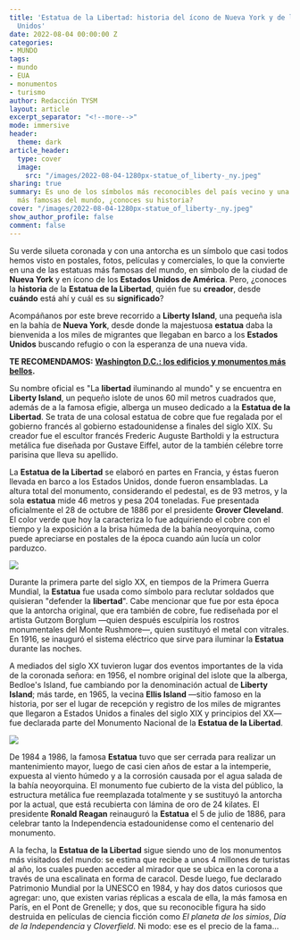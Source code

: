 ```yaml
---
title: 'Estatua de la Libertad: historia del ícono de Nueva York y de los Estados
  Unidos'
date: 2022-08-04 00:00:00 Z
categories:
- MUNDO
tags:
- mundo
- EUA
- monumentos
- turismo
author: Redacción TYSM
layout: article
excerpt_separator: "<!--more-->"
mode: immersive
header:
  theme: dark
article_header:
  type: cover
  image:
    src: "/images/2022-08-04-1280px-statue_of_liberty-_ny.jpeg"
sharing: true
summary: Es uno de los símbolos más reconocibles del país vecino y una de las estatuas
  más famosas del mundo, ¿conoces su historia?
cover: "/images/2022-08-04-1280px-statue_of_liberty-_ny.jpeg"
show_author_profile: false
comment: false
---
```


Su verde silueta coronada y con una antorcha es un símbolo que casi todos hemos visto en postales, fotos, películas y comerciales, lo que la convierte en una de las estatuas más famosas del mundo, en símbolo de la ciudad de **Nueva York** y en ícono de los **Estados Unidos de América**. Pero, ¿conoces la **historia** de la **Estatua de la Libertad**, quién fue su **creador**, desde **cuándo** está ahí y cuál es su **significado**?

Acompáñanos por este breve recorrido a **Liberty Island**, una pequeña isla en la bahía de **Nueva York**, desde donde la majestuosa **estatua** daba la bienvenida a los miles de migrantes que llegaban en barco a los **Estados Unidos** buscando refugio o con la esperanza de una nueva vida.

**TE RECOMENDAMOS:** [**Washington D.C.: los edificios y monumentos más bellos**](https://blog.tonoysumariachi.com/mundo/2022/10/14/washington-d.c.los-edificios-y-monumentos-mas-bellos.html)**.**

Su nombre oficial es "La **libertad** iluminando al mundo" y se encuentra en **Liberty Island**, un pequeño islote de unos 60 mil metros cuadrados que, además de a la famosa efigie, alberga un museo dedicado a la **Estatua de la Libertad**. Se trata de una colosal estatua de cobre que fue regalada por el gobierno francés al gobierno estadounidense a finales del siglo XIX. Su creador fue el escultor francés Frederic Auguste Bartholdi y la estructura metálica fue diseñada por Gustave Eiffel, autor de la también célebre torre parisina que lleva su apellido.

La **Estatua de la Libertad** se elaboró en partes en Francia, y éstas fueron llevada en barco a los Estados Unidos, donde fueron ensambladas. La altura total del monumento, considerando el pedestal, es de 93 metros, y la sola **estatua** mide 46 metros y pesa 204 toneladas. Fue presentada oficialmente el 28 de octubre de 1886 por el presidente **Grover Cleveland**. El color verde que hoy la caracteriza lo fue adquiriendo el cobre con el tiempo y la exposición a la brisa húmeda de la bahía neoyorquina, como puede apreciarse en postales de la época cuando aún lucía un color parduzco.

![](https://upload.wikimedia.org/wikipedia/commons/thumb/3/3c/Liberty_enlightening_the_world_LCCN2006678312.jpg/736px-Liberty_enlightening_the_world_LCCN2006678312.jpg)

Durante la primera parte del siglo XX, en tiempos de la Primera Guerra Mundial, la **Estatua** fue usada como símbolo para reclutar soldados que quisieran "defender la **libertad**". Cabe mencionar que fue por esta época que la antorcha original, que era también de cobre, fue rediseñada por el artista Gutzom Borglum —quien después esculpiría los rostros monumentales del Monte Rushmore—, quien sustituyó el metal con vitrales. En 1916, se inauguró el sistema eléctrico que sirve para iluminar la **Estatua** durante las noches.

A mediados del siglo XX tuvieron lugar dos eventos importantes de la vida de la coronada señora: en 1956, el nombre original del islote que la alberga, Bedloe's Island, fue cambiando por la denominación actual de **Liberty Island**; más tarde, en 1965, la vecina **Ellis Island** —sitio famoso en la historia, por ser el lugar de recepción y registro de los miles de migrantes que llegaron a Estados Unidos a finales del siglo XIX y principios del XX— fue declarada parte del Monumento Nacional de la **Estatua de la Libertad**.

![](https://upload.wikimedia.org/wikipedia/commons/thumb/6/6a/Liberty_Enlightening_the_World_%2830248512896%29.jpg/575px-Liberty_Enlightening_the_World_%2830248512896%29.jpg)

De 1984 a 1986, la famosa **Estatua** tuvo que ser cerrada para realizar un mantenimiento mayor, luego de casi cien años de estar a la intemperie, expuesta al viento húmedo y a la corrosión causada por el agua salada de la bahía neoyorquina. El monumento fue cubierto de la vista del público, la estructura metálica fue reemplazada totalmente y se sustituyó la antorcha por la actual, que está recubierta con lámina de oro de 24 kilates. El presidente **Ronald Reagan** reinauguró la **Estatua** el 5 de julio de 1886, para celebrar tanto la Independencia estadounidense como el centenario del monumento.

A la fecha, la **Estatua de la Libertad** sigue siendo uno de los monumentos más visitados del mundo: se estima que recibe a unos 4 millones de turistas al año, los cuales pueden acceder al mirador que se ubica en la corona a través de una escalinata en forma de caracol. Desde luego, fue declarado Patrimonio Mundial por la UNESCO en 1984, y hay dos datos curiosos que agregar: uno, que existen varias réplicas a escala de ella, la más famosa en París, en el Pont de Grenelle; y dos, que su reconocible figura ha sido destruida en películas de ciencia ficción como _El planeta de los simios_, _Día de la Independencia_ y _Cloverfield_. Ni modo: ese es el precio de la fama…
